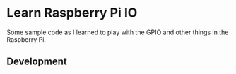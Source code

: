 # Learn Raspberry Pi IO  

Some sample code as I learned to play with the GPIO and other things in the Raspberry Pi.  

## Development  

